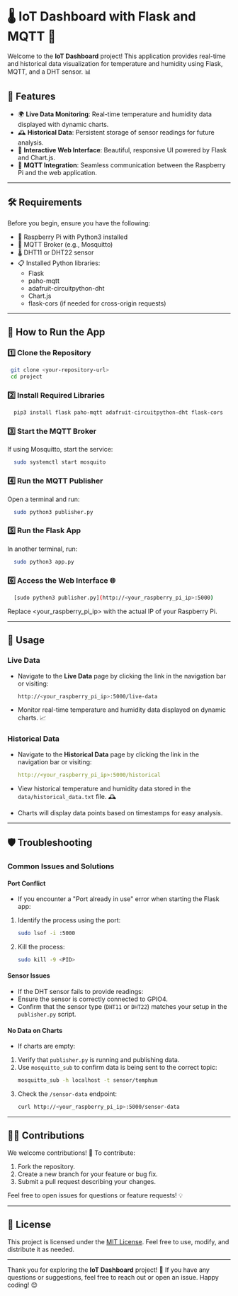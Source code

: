 # 🌡️ IoT Dashboard with Flask and MQTT 🌟

Welcome to the **IoT Dashboard** project! This application provides real-time and historical data visualization for temperature and humidity using Flask, MQTT, and a DHT sensor. 📊

## 🚀 Features
- 🌍 **Live Data Monitoring**: Real-time temperature and humidity data displayed with dynamic charts.
- 🕰️ **Historical Data**: Persistent storage of sensor readings for future analysis.
- 🔗 **Interactive Web Interface**: Beautiful, responsive UI powered by Flask and Chart.js.
- 📡 **MQTT Integration**: Seamless communication between the Raspberry Pi and the web application.

---

## 🛠️ Requirements
Before you begin, ensure you have the following:
- 🥧 Raspberry Pi with Python3 installed
- 📡 MQTT Broker (e.g., Mosquitto)
- 🌡️ DHT11 or DHT22 sensor
- 📋 Installed Python libraries:
  - Flask
  - paho-mqtt
  - adafruit-circuitpython-dht
  - Chart.js
  - flask-cors (if needed for cross-origin requests)

---

## 🚦 How to Run the App

### 1️⃣ Clone the Repository
   ```bash
    git clone <your-repository-url>
    cd project
   ```

### 2️⃣ Install Required Libraries
  ```bash
    pip3 install flask paho-mqtt adafruit-circuitpython-dht flask-cors
   ```
### 3️⃣ Start the MQTT Broker
If using Mosquitto, start the service:

  ```bash
    sudo systemctl start mosquito
  ```
### 4️⃣ Run the MQTT Publisher
Open a terminal and run:

  ```bash
    sudo python3 publisher.py
  ```
### 5️⃣ Run the Flask App
In another terminal, run:

  ```bash
    sudo python3 app.py
  ```
### 6️⃣ Access the Web Interface 🌐

  ```bash
    [sudo python3 publisher.py](http://<your_raspberry_pi_ip>:5000)
   ```
Replace <your_raspberry_pi_ip> with the actual IP of your Raspberry Pi.

---

## 🌟 Usage

### Live Data
- Navigate to the **Live Data** page by clicking the link in the navigation bar or visiting:

  ```bash
  http://<your_raspberry_pi_ip>:5000/live-data
- Monitor real-time temperature and humidity data displayed on dynamic charts. 📈

### Historical Data
- Navigate to the **Historical Data** page by clicking the link in the navigation bar or visiting:

  ```yaml
  http://<your_raspberry_pi_ip>:5000/historical
- View historical temperature and humidity data stored in the `data/historical_data.txt` file. 🕰️
- Charts will display data points based on timestamps for easy analysis.

---

## 🛡️ Troubleshooting

### Common Issues and Solutions

#### **Port Conflict**
- If you encounter a "Port already in use" error when starting the Flask app:
1. Identify the process using the port:
   ```bash
   sudo lsof -i :5000
   ```
2. Kill the process:
   ```bash
   sudo kill -9 <PID>
   ```

#### **Sensor Issues**
- If the DHT sensor fails to provide readings:
- Ensure the sensor is correctly connected to GPIO4.
- Confirm that the sensor type (`DHT11` or `DHT22`) matches your setup in the `publisher.py` script.

#### **No Data on Charts**
- If charts are empty:
1. Verify that `publisher.py` is running and publishing data.
2. Use `mosquitto_sub` to confirm data is being sent to the correct topic:
   ```bash
   mosquitto_sub -h localhost -t sensor/temphum
   ```
3. Check the `/sensor-data` endpoint:
   ```bash
   curl http://<your_raspberry_pi_ip>:5000/sensor-data
   ```

---

## 👨‍💻 Contributions
We welcome contributions! 🎉 To contribute:
1. Fork the repository.
2. Create a new branch for your feature or bug fix.
3. Submit a pull request describing your changes.

Feel free to open issues for questions or feature requests! 💡

---

## 📜 License
This project is licensed under the [MIT License](LICENSE). Feel free to use, modify, and distribute it as needed.

---

Thank you for exploring the **IoT Dashboard** project! 🌟 If you have any questions or suggestions, feel free to reach out or open an issue. Happy coding! 😊




